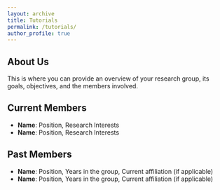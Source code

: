 ```yaml
---
layout: archive
title: Tutorials
permalink: /tutorials/
author_profile: true
---
```


## About Us

This is where you can provide an overview of your research group, its goals, objectives, and the members involved.

## Current Members

- **Name**: Position, Research Interests
- **Name**: Position, Research Interests

## Past Members

- **Name**: Position, Years in the group, Current affiliation (if applicable)
- **Name**: Position, Years in the group, Current affiliation (if applicable)
